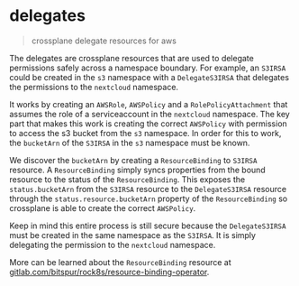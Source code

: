 # delegates

> crossplane delegate resources for aws

The delegates are crossplane resources that are used to delegate permissions safely across
a namespace boundary. For example, an `S3IRSA` could be created in the `s3` namespace
with a `DelegateS3IRSA` that delegates the permissions to the `nextcloud` namespace.

It works by creating an `AWSRole`, `AWSPolicy` and a `RolePolicyAttachment` that assumes the role
of a serviceaccount in the `nextcloud` namespace. The key part that makes this work is creating
the correct `AWSPolicy` with permission to access the s3 bucket from the `s3` namespace. In order
for this to work, the `bucketArn` of the `S3IRSA` in the `s3` namespace must be known.

We discover the `bucketArn` by creating a `ResourceBinding` to `S3IRSA` resource. A `ResourceBinding`
simply syncs properties from the bound resource to the status of the `ResourceBinding`. This exposes
the `status.bucketArn` from the `S3IRSA` resource to the `DelegateS3IRSA` resource through the
`status.resource.bucketArn` property of the `ResourceBinding` so crossplane is able to create the
correct `AWSPolicy`.

Keep in mind this entire process is still secure because the `DelegateS3IRSA` must be created in the
same namespace as the `S3IRSA`. It is simply delegating the permission to the `nextcloud` namespace.

More can be learned about the `ResourceBinding` resource at
[gitlab.com/bitspur/rock8s/resource-binding-operator](https://gitlab.com/bitspur/rock8s/resource-binding-operator).
